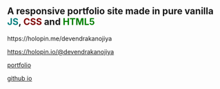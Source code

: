 <h2> A responsive portfolio site made in pure vanilla <span style="color:teal;">JS</span>, <span style="color:maroon;">CSS</span> and <span style="color:green;">HTML5</span></h2>
https://holopin.me/devendrakanojiya

https://holopin.io/@devendrakanojiya

<a href="https://xplorehow.in">portfolio</a>


<a href="https://devendrakanojiya.github.io">github io</a>
